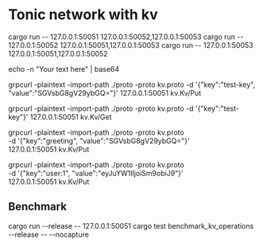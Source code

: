 # Tonic network with kv

cargo run -- 127.0.0.1:50051 127.0.0.1:50052,127.0.0.1:50053
cargo run -- 127.0.0.1:50052 127.0.0.1:50051,127.0.0.1:50053
cargo run -- 127.0.0.1:50053 127.0.0.1:50051,127.0.0.1:50052

echo -n "Your text here" | base64

grpcurl -plaintext -import-path ./proto -proto kv.proto -d '{"key":"test-key", "value":"SGVsbG8gV29ybGQ="}' 127.0.0.1:50051 kv.Kv/Put

grpcurl -plaintext -import-path ./proto -proto kv.proto -d '{"key":"test-key"}' 127.0.0.1:50051 kv.Kv/Get

grpcurl -plaintext -import-path ./proto -proto kv.proto \
 -d '{"key":"greeting", "value":"SGVsbG8gV29ybGQ="}' \
 127.0.0.1:50051 kv.Kv/Put

grpcurl -plaintext -import-path ./proto -proto kv.proto \
 -d '{"key":"user:1", "value":"eyJuYW1lIjoiSm9obiJ9"}' \
 127.0.0.1:50051 kv.Kv/Put

## Benchmark

cargo run --release -- 127.0.0.1:50051
cargo test benchmark_kv_operations --release -- --nocapture

